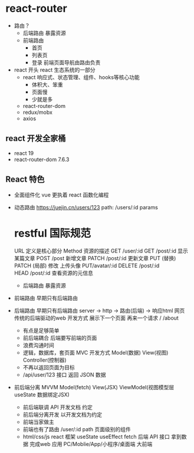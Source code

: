 # react-router

- 路由？
  - 后端路由
    暴露资源
  - 前端路由
    - 首页
    - 列表页
    - 登录
    前端页面导航由路由负责
- react 开头
  react 生态系统的一部分
  - react 
    响应式、状态管理、组件、hooks等核心功能
    - 体积大、笨重
    - 页面慢
    - 少就是多
  - react-router-dom
  - redux/mobx
  - axios

## react 开发全家桶
- react 19
- react-router-dom 7.6.3

## React 特色
- 全面组件化
  vue 更执着
  react 函数化编程
- 动态路由
  https://juejin.cn/users/123
  path: /users/:id   params
  #  restful  国际规范
  URL 定义是核心部分
  Method 资源的描述
  GET  /user/:id 
  GET  /post/:id  显示某篇文章
  POST /post  新增文章
  PATCH /post/:id 更新文章
  PUT (替换)  PATCH (局部)  修改
  上传头像 PUT/avatar/:id
  DELETE /post/:id  
  HEAD  /post/:id  查看资源的元信息
  - 后端路由  暴露资源
- 前端路由
  早期只有后端路由

- 后端路由
  早期只有后端路由
  server -> http -> 路由(后端) -> 响应html 网页  传统的后端驱动的web 开发方式
  展示下一个页面  再来一个请求
  /     /about  
  - 有点是足够简单
  - 前后端耦合  后端要写前端的页面
  - 浪费沟通时间
  - 逻辑，数据库，套页面  MVC 开发方式  Model(数据) View(视图) Controller(控制器)
  - 不再以返回页面为目标
  - /api/user/123  接口  返回  JSON 数据
- 前后端分离 MVVM Model(fetch) View(JSX) ViewModel(视图模型层  useState 数据绑定JSX)
  - 前后端联调  API 开发文档  约定
  - 前后端分离开发  以开发文档为约定
  - 前端当家做主
  - 前端也有了路由
    /user/:id path 页面级别的组件
  - html/css/js react 框架
  useState
  useEffect
    fetch 后端 API 接口  拿到数据
    完成web 应用
    PC/Moblie/App/小程序/桌面端  大前端